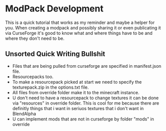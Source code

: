 # ModPack Development

This is a quick tutorial that works as my reminder and maybe a helper for you. When creating a modpack and possibly sharing it or even publicating it via CurseForge it's good to know what and where things have to be and where they don't need to be.

## Unsorted Quick Writing Bullshit

- Files that are being pulled from curseforge are specified in manifest.json file.
- Resourcepacks too.
- To make a resourcepack picked at start we need to specify the texturepack.zip in the options.txt file.
- All files from override folder make it to the minecraft instance.
- U don't need to have a resourcepack to change textures it can be done via "resources" in override folder. This is cool for me because there are definitly things that i want in seriuos textures that i don't want in BlendAlpha
- U can implement mods that are not in curseforge by folder "mods" in override

